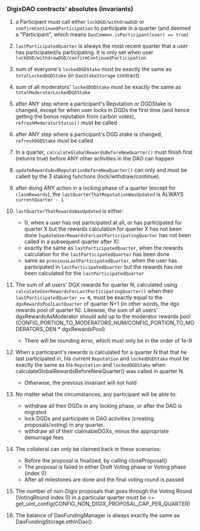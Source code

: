 ### DigixDAO contracts' absolutes (invariants)

1. a Participant must call either `lockDGD/withdrawDGD` or `confirmContinuedParticipation` to participate in a quarter (and deemed a "Participant", which means `DaoCommon.isParticipant(user) == true`)

1. `lastParticipatedQuarter` is always the most recent quarter that a user has participated/is participating. It is only set when user `lockDGD/withdrawDGD/confirmContinuedParticipation`

1. sum of everyone's `lockedDGDStake` must be exactly the same as `totalLockedDGDStake` (in `DaoStakeStorage` contract)

1. sum of all moderators' `lockedDGDStake` must be exactly the same as `totalModeratorLockedDGDStake`

1. after ANY step where a participant's Reputation or DGDStake is changed, except for when user locks in DGDs the first time (and hence getting the bonus reputation from carbon votes), `refreshModeratorStatus()` must be called

1. after ANY step where a participant's DGD stake is changed, `refreshDGDStake` must be called

1. In a quarter, `calculateGlobalRewardsBeforeNewQuarter()` must finish first (returns true) before ANY other activities in the DAO can happen

1. `updateRewardsAndReputationBeforeNewQuarter()` can only and must be called by the 3 staking functions (lock/withdraw/continue).

1. after doing ANY action in a locking phase of a quarter (except for `claimRewards`), the `lastQuarterThatReputationWasUpdated` is ALWAYS `currentQuarter - 1`

1. `lastQuarterThatRewardsWasUpdated` is either:
    * 0, when a user has not participated at all, or has participated for quarter X but the rewards calculation for quarter X has not been done (`updateUserRewardsForLastParticipatingQuarter` has not been called in a subsequent quarter after X)
    * exactly the same as `lastParticipatedQuarter`, when the rewards calculation for the `lastParticipatedQuarter` has been done
    * same as `previousLastParticipatedQuarter`, when the user has participated in `lastParticipatedQuarter` but the rewards has not been calculated for the `lastParticipatedQuarter`

1. The sum of all users' DGX rewards for quarter N, calculated using `calculateUserRewardsForLastParticipatingQuarter()` when their `lastParticipatedQuarter == N`, must be exactly equal to the `dgxRewardsPoolLastQuarter` of quarter N+1 (in other words, the dgx rewards pool of quarter N). Likewise, the sum of all users' dgxRewardsAsModerator should add up to the
moderator rewards pool (CONFIG_PORTION_TO_MODERATORS_NUM/CONFIG_PORTION_TO_MODERATORS_DEN * dgxRewardsPool)
    * There will be rounding error, which must only be in the order of 1e-9


1. When a participant's rewards is calculated for a quarter N that that he last participated in, his current `Reputation` and `lockedDGDStake` must be exactly the same as his `Reputation` and `lockedDGDStake` when calculateGlobalRewardsBeforeNewQuarter() was called in quarter N.
    * Otherwise, the previous invariant will not hold

1. No matter what the circumstances, any participant will be able to:
    - withdraw all their DGDs in any locking phase, or after the DAO is migrated
    - lock DGDs and participate in DAO activities (creating proposals/voting) in any quarter.
    - withdraw all of their claimableDGXs, minus the appropriate demurrage fees

1. The collateral can only be claimed back in these scenarios:
    * Before the proposal is finalized, by calling closeProposal()
    * The proposal is failed in either Draft Voting phase or Voting phase (index 0)
    * After all milestones are done and the final voting round is passed

1. The number of non-Digix proposals that goes through the Voting Round (VotingRound index 0) in a particular quarter must be <= get_uint_config(CONFIG_NON_DIGIX_PROPOSAL_CAP_PER_QUARTER)

1. The balance of DaoFundingManager is always exactly the same as DaoFundingStorage.ethInDao()
